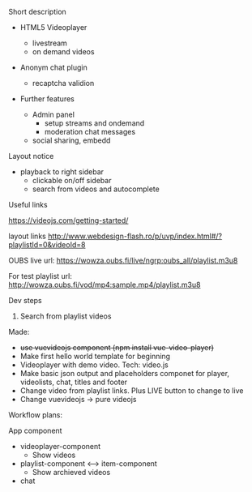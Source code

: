 

Short description

- HTML5 Videoplayer
    - livestream
    - on demand videos
- Anonym chat plugin
    - recaptcha validion

- Further features
    - Admin panel
        - setup streams and ondemand
        - moderation chat messages
    - social sharing, embedd

Layout notice
- playback to right sidebar
    - clickable on/off sidebar
    - search from videos and autocomplete


Useful links

https://videojs.com/getting-started/

layout links
http://www.webdesign-flash.ro/p/uvp/index.html#/?playlistId=0&videoId=8

OUBS live url:
https://wowza.oubs.fi/live/ngrp:oubs_all/playlist.m3u8

For test playlist url:
http://wowza.oubs.fi/vod/mp4:sample.mp4/playlist.m3u8


Dev steps
1. Search from playlist videos


Made:
- ~~use vuevideojs component (npm install vue-video-player)~~
- Make first hello world template for beginning
- Videoplayer with demo video. Tech: video.js
- Make basic json output and placeholders componet for player, videolists, chat, titles and footer
- Change video from playlist links. Plus LIVE button to change to live
- Change vuevideojs -> pure videojs


Workflow plans:

App component
- videoplayer-component
    - Show videos
- playlist-component <--> item-component
    - Show archieved videos
- chat